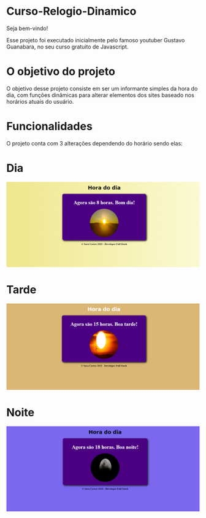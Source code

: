 # Curso-Relogio-Dinamico
Seja bem-vindo! 

Esse projeto foi executado inicialmente pelo famoso youtuber Gustavo Guanabara, no seu curso gratuito de Javascript. 


# O objetivo do projeto
O objetivo desse projeto consiste em ser um informante simples da hora do dia, com funções dinâmicas para alterar elementos dos sites baseado nos horários atuais do usuário.


# Funcionalidades

 O projeto conta com 3 alterações dependendo do horário sendo elas:
 
 <h1>Dia</h1>
 <img src="/src/print-dia.png">
 
  <h1>Tarde</h1>
  <img src="/src/print-tarde.png">
  
   <h1>Noite</h1>
   <img src="/src/print-noite.png">
